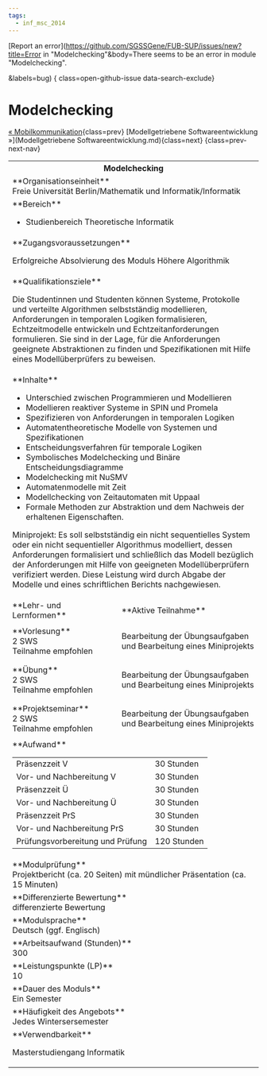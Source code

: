 ```yaml
---
tags:
  - inf_msc_2014
---
```

[Report an error](https://github.com/SGSSGene/FUB-SUP/issues/new?title=Error in "Modelchecking"&body=There seems to be an error in module "Modelchecking".

<Describe here a slightly more detailed description of what is wrong>&labels=bug)
{ class=open-github-issue data-search-exclude}

# Modelchecking

[« Mobilkommunikation](Mobilkommunikation.md){class=prev}
[Modellgetriebene Softwareentwicklung »](Modellgetriebene Softwareentwicklung.md){class=next}
{class=prev-next-nav}

<table markdown id="moduledesc">
<tr markdown class="moduledesc_head"><th colspan="2">Modelchecking </th></tr>
<tr markdown><td colspan="2">**Organisationseinheit**   <br>Freie Universität Berlin/Mathematik und Informatik/Informatik</td></tr>

<tr markdown><td colspan="2">**Bereich**<br>


- Studienbereich Theoretische Informatik

</td></tr>

<tr markdown><td colspan="2">**Zugangsvoraussetzungen** <br>

Erfolgreiche Absolvierung des Moduls Höhere Algorithmik


</td></tr>
<tr markdown><td colspan="2">**Qualifikationsziele**    <br>

Die Studentinnen und Studenten können Systeme, Protokolle und verteilte
Algorithmen selbstständig modellieren, Anforderungen in temporalen Logiken
formalisieren, Echtzeitmodelle entwickeln und Echtzeitanforderungen
formulieren. Sie sind in der Lage, für die Anforderungen geeignete
Abstraktionen zu finden und Spezifikationen mit Hilfe eines
Modellüberprüfers zu beweisen.


</td></tr>
<tr markdown><td colspan="2">**Inhalte**                <br>

- Unterschied zwischen Programmieren und Modellieren
- Modellieren reaktiver Systeme in SPIN und Promela
- Spezifizieren von Anforderungen in temporalen Logiken
- Automatentheoretische Modelle von Systemen und Spezifikationen
- Entscheidungsverfahren für temporale Logiken
- Symbolisches Modelchecking und Binäre Entscheidungsdiagramme
- Modelchecking mit NuSMV
- Automatenmodelle mit Zeit
- Modellchecking von Zeitautomaten mit Uppaal
- Formale Methoden zur Abstraktion und dem Nachweis der erhaltenen
  Eigenschaften.

Miniprojekt: Es soll selbstständig ein nicht sequentielles
System oder ein nicht sequentieller Algorithmus modelliert, dessen
Anforderungen formalisiert und schließlich das Modell bezüglich der
Anforderungen mit Hilfe von geeigneten Modellüberprüfern verifiziert
werden. Diese Leistung wird durch Abgabe der Modelle und eines
schriftlichen Berichts nachgewiesen.


</td></tr>

<tr markdown><td>**Lehr- und Lernformen**</td><td>**Aktive Teilnahme**</td></tr>
<tr markdown><td> **Vorlesung** <br>2 SWS <br> Teilnahme empfohlen</td><td>

Bearbeitung der Übungsaufgaben und Bearbeitung eines Miniprojekts
</td></tr>
<tr markdown><td> **Übung** <br>2 SWS <br> Teilnahme empfohlen</td><td>

Bearbeitung der Übungsaufgaben und Bearbeitung eines Miniprojekts
</td></tr>
<tr markdown><td> **Projektseminar** <br>2 SWS <br> Teilnahme empfohlen</td><td>

Bearbeitung der Übungsaufgaben und Bearbeitung eines Miniprojekts
</td></tr>
<tr markdown><td colspan="2">**Aufwand**                <br>
<table class="aufwand_table">
<tr><td>Präsenzzeit V</td><td>30 Stunden</td></tr>
<tr><td>Vor- und Nachbereitung V</td><td>30 Stunden</td></tr>
<tr><td>Präsenzzeit Ü</td><td>30 Stunden</td></tr>
<tr><td>Vor- und Nachbereitung Ü</td><td>30 Stunden</td></tr>
<tr><td>Präsenzzeit PrS</td><td>30 Stunden</td></tr>
<tr><td>Vor- und Nachbereitung PrS</td><td>30 Stunden</td></tr>
<tr><td>Prüfungsvorbereitung und Prüfung</td><td>120 Stunden</td></tr>
</table>

</td></tr>
<tr markdown><td colspan="2">**Modulprüfung**             <br>Projektbericht (ca. 20 Seiten) mit mündlicher Präsentation (ca. 15 Minuten)


</td></tr>
<tr markdown><td colspan="2">**Differenzierte Bewertung** <br>differenzierte Bewertung

</td></tr>
<tr markdown><td colspan="2">**Modulsprache**             <br>Deutsch (ggf. Englisch)</td></tr>
<tr markdown><td colspan="2">**Arbeitsaufwand (Stunden)** <br>300</td></tr>
<tr markdown><td colspan="2">**Leistungspunkte (LP)**     <br>10</td></tr>
<tr markdown><td colspan="2">**Dauer des Moduls**         <br>Ein Semester</td></tr>
<tr markdown><td colspan="2">**Häufigkeit des Angebots**  <br>Jedes Wintersersemester</td></tr>
<tr markdown><td colspan="2">**Verwendbarkeit**           <br>

Masterstudiengang Informatik


</td></tr>

</table>
